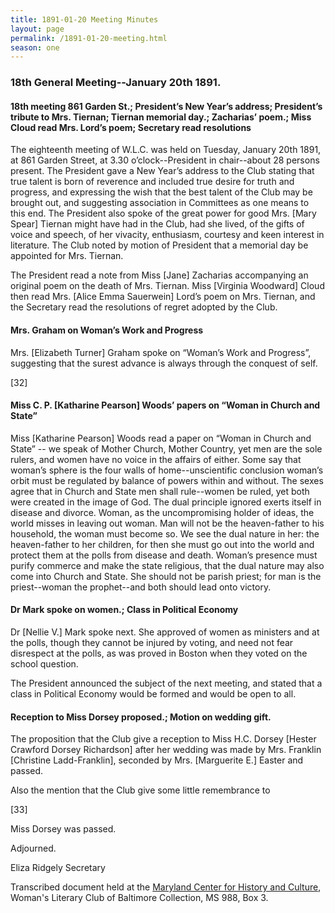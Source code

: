 ```yaml
---
title: 1891-01-20 Meeting Minutes
layout: page
permalink: /1891-01-20-meeting.html
season: one
---
```

### 18th General Meeting--January 20th 1891.

#### 18th meeting 861 Garden St.; President’s New Year’s address; President’s tribute to Mrs. Tiernan; Tiernan memorial day.; Zacharias’ poem.; Miss Cloud read Mrs. Lord’s poem; Secretary read resolutions

The eighteenth meeting of W.L.C. was held on Tuesday, January 20th 1891, at 861 Garden Street, at 3.30 o’clock--President in chair--about 28 persons present. The President gave a New Year’s address to the Club stating that true talent is born of reverence and included true desire for truth and progress, and expressing the wish that the best talent of the Club may be brought out, and suggesting association in Committees as one means to this end. The President also spoke of the great power for good Mrs. [Mary Spear] Tiernan might have had in the Club, had she lived, of the gifts of voice and speech, of her vivacity, enthusiasm, courtesy and keen interest in literature. The Club noted by motion of President that a memorial day be appointed for Mrs. Tiernan.

The President read a note from Miss [Jane] Zacharias accompanying an original poem on the death of Mrs. Tiernan. Miss [Virginia Woodward] Cloud then read Mrs. [Alice Emma Sauerwein] Lord’s poem on Mrs. Tiernan, and the Secretary read the resolutions of regret adopted by the Club.

#### Mrs. Graham on Woman’s Work and Progress

Mrs. [Elizabeth Turner] Graham spoke on “Woman’s Work and Progress”, suggesting that the surest advance is always through the conquest of self.

[32]

#### Miss C. P. [Katharine Pearson] Woods’ papers on “Woman in Church and State”

Miss [Katharine Pearson] Woods read a paper on “Woman in Church and State” -- we speak of Mother Church, Mother Country, yet men are the sole rulers, and women have no voice in the affairs of either. Some say that woman’s sphere is the four walls of home--unscientific conclusion woman’s orbit must be regulated by balance of powers within and without. The sexes agree that in Church and State men shall rule--women be ruled, yet both were created in the image of God. The dual principle ignored exerts itself in disease and divorce. Woman, as the uncompromising holder of ideas, the world misses in leaving out woman. Man will not be the heaven-father to his household, the woman must become so. We see the dual nature in her: the heaven-father to her children, for then she must go out into the world and protect them at the polls from disease and death. Woman’s presence must purify commerce and make the state religious, that the dual nature may also come into Church and State. She should not be parish priest; for man is the priest--woman the prophet--and both should lead onto victory.

#### Dr Mark spoke on women.; Class in Political Economy

Dr [Nellie V.] Mark spoke next. She approved of women as ministers and at the polls, though they cannot be injured by voting, and need not fear disrespect at the polls, as was proved in Boston when they voted on the school question.

The President announced the subject of the next meeting, and stated that a class in Political Economy would be formed and would be open to all.

#### Reception to Miss Dorsey proposed.; Motion on wedding gift.

The proposition that the Club give a reception to Miss H.C. Dorsey [Hester Crawford Dorsey Richardson] after her wedding was made by Mrs. Franklin [Christine Ladd-Franklin], seconded by Mrs. [Marguerite E.] Easter and passed.

Also the mention that the Club give some little remembrance to

[33]

Miss Dorsey was passed.

Adjourned.

Eliza Ridgely
Secretary

Transcribed document held at the [Maryland Center for History and Culture](http://mdhs.org/), Woman's Literary Club of Baltimore Collection, MS 988, Box 3. 